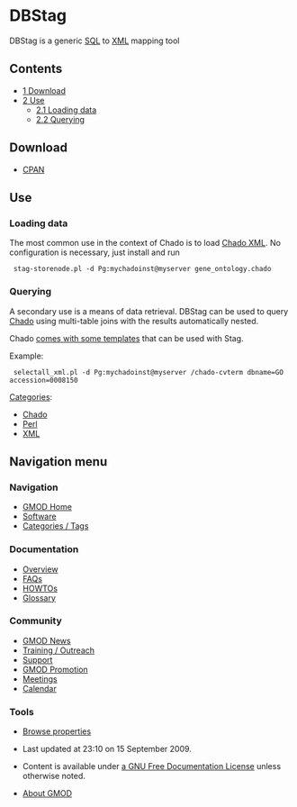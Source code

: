 



<span id="top"></span>




# <span dir="auto">DBStag</span>









DBStag is a generic [SQL](Glossary#SQL "Glossary") to
[XML](Glossary#XML "Glossary") mapping tool


## Contents



- [<span class="tocnumber">1</span>
  <span class="toctext">Download</span>](#Download)
- [<span class="tocnumber">2</span>
  <span class="toctext">Use</span>](#Use)
  - [<span class="tocnumber">2.1</span> <span class="toctext">Loading
    data</span>](#Loading_data)
  - [<span class="tocnumber">2.2</span>
    <span class="toctext">Querying</span>](#Querying)



## <span id="Download" class="mw-headline">Download</span>

- <a href="http://search.cpan.org/~cmungall/DBIx-DBStag/"
  class="external text" rel="nofollow">CPAN</a>

## <span id="Use" class="mw-headline">Use</span>

### <span id="Loading_data" class="mw-headline">Loading data</span>

The most common use in the context of Chado is to load [Chado
XML](Chado_XML "Chado XML"). No configuration is necessary, just install
and run

     stag-storenode.pl -d Pg:mychadoinst@myserver gene_ontology.chado

### <span id="Querying" class="mw-headline">Querying</span>

A secondary use is a means of data retrieval. DBStag can be used to
query <a href="Chado" class="mw-redirect" title="Chado">Chado</a> using
multi-table joins with the results automatically nested.

Chado <a
href="http://gmod.svn.sourceforge.net/viewvc/gmod/schema/trunk/chado/stag-templates/"
class="external text" rel="nofollow">comes with some templates</a> that
can be used with Stag.

Example:

     selectall_xml.pl -d Pg:mychadoinst@myserver /chado-cvterm dbname=GO accession=0008150




[Categories](Special%3ACategories "Special%3ACategories"):

- [Chado](Category%3AChado "Category%3AChado")
- [Perl](Category%3APerl "Category%3APerl")
- [XML](Category%3AXML "Category%3AXML")






## Navigation menu






### 



<a href="Main_Page"
style="background-image: url(../images/GMOD-cogs.png);"
title="Visit the main page"></a>


### Navigation



- <span id="n-GMOD-Home">[GMOD Home](Main_Page)</span>
- <span id="n-Software">[Software](GMOD_Components)</span>
- <span id="n-Categories-.2F-Tags">[Categories /
  Tags](Categories)</span>




### Documentation



- <span id="n-Overview">[Overview](Overview)</span>
- <span id="n-FAQs">[FAQs](Category%3AFAQ)</span>
- <span id="n-HOWTOs">[HOWTOs](Category%3AHOWTO)</span>
- <span id="n-Glossary">[Glossary](Glossary)</span>




### Community



- <span id="n-GMOD-News">[GMOD News](GMOD_News)</span>
- <span id="n-Training-.2F-Outreach">[Training /
  Outreach](Training_and_Outreach)</span>
- <span id="n-Support">[Support](Support)</span>
- <span id="n-GMOD-Promotion">[GMOD Promotion](GMOD_Promotion)</span>
- <span id="n-Meetings">[Meetings](Meetings)</span>
- <span id="n-Calendar">[Calendar](Calendar)</span>




### Tools

- <span id="t-smwbrowselink"><a href="Special%3ABrowse/DBStag" rel="smw-browse">Browse properties</a></span>



- <span id="footer-info-lastmod">Last updated at 23:10 on 15 September
  2009.</span>
<!-- - <span id="footer-info-viewcount">16,189 page views.</span> -->
- <span id="footer-info-copyright">Content is available under
  <a href="http://www.gnu.org/licenses/fdl-1.3.html" class="external"
  rel="nofollow">a GNU Free Documentation License</a> unless otherwise
  noted.</span>

<!-- -->

- <span id="footer-places-about">[About
  GMOD](GMOD%3AAbout "GMOD%3AAbout")</span>

<!-- -->




